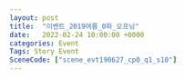 ```yaml
---
layout: post
title:  "이벤트_2019여름_0화_오프닝"
date:   2022-02-24 10:00:00 +0000
categories: Event
Tags: Story Event
SceneCode: ["scene_evt190627_cp0_q1_s10"]
---
```

